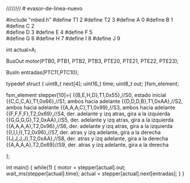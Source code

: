 //////// # evasor-de-linea-nuevo

#include "mbed.h"
#define T1 2
#define T2 3
#define A 0 
#define B 1 
#define C 2  
#define D 3 
#define E 4 
#define F 5  
#define G 6 
#define H 7 
#define I 8 
#define J 9  
 
int actual=A;

BusOut motor(PTB0, PTB1, PTB2, PTB3, PTE20, PTE21, PTE22, PTE23);

BusIn  entradas(PTC11,PTC10);


typedef struct {
uint8_t next[4];
uint16_t time;
uint8_t out;
}fsm_element;
    
    
fsm_element stepper[10]={
    {{B,E,H,D},T1,0x55},//S0, estado inicial
    {{C,C,C,A},T1,0x66},//S1, ambos hacia adelante
    {{D,D,D,B},T1,0xAA},//S2, ambos hacia adelante
    {{A,A,A,C},T1,0x99},//S3, ambos hacia adelante
    {{F,F,F,F},T2,0x69},//S4, der. adelante y izq atras, gira a la izquierda
    {{G,G,G,G},T2,0xAA},//S5, der. adelante y izq atras, gira a la izquierda
    {{A,A,A,A},T2,0x96},//S6, der. adelante y izq atras, gira a la izquierda
    {{I,I,I,I},T2,0x96},//S7, der. atras y izq adelante, gira a la derecha
    {{J,J,J,J},T2,0xAA},//S8, der. atras y izq adelante, gira a la derecha
    {{A,A,A,A},T2,0x69}//S9, der. atras y izq adelante, gira a la derecha
    
};

int main() {
    while(1) {
     motor = stepper[actual].out;
     wait_ms(stepper[actual].time);
     actual = stepper[actual].next[entradas];
    }
}
